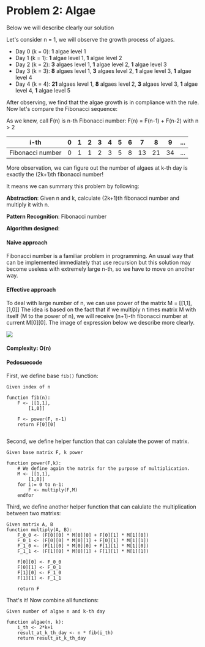 # Problem 2: Algae

Below we will describe clearly our solution

Let's consider n = 1, we will observe the growth process of algaes.

- Day 0 (k = 0): <b>1</b> algae level 1
- Day 1 (k = 1): <b>1</b> algae level 1, <b>1</b> algae level 2
- Day 2 (k = 2): <b>3</b> algaes level 1, <b>1</b> algae level 2, <b>1</b> algae level 3
- Day 3 (k = 3): <b>8</b> algaes level 1, <b>3</b> algaes level 2, <b>1</b> algae level 3, <b>1</b> algae level 4
- Day 4 (k = 4): <b>21</b> algaes level 1, <b>8</b> algaes level 2, <b>3</b> algaes level 3, <b>1</b> algae level 4, <b>1</b> algae level 5

After observing, we find that the algae growth is in compliance with the rule. Now let's compare the Fibonacci sequence:

As we knew, call F(n) is n-th Fibonacci number:
F(n) = F(n-1) + F(n-2) with n > 2

|       i-th       | 0 | 1 | 2 | 3 | 4 | 5 | 6 | 7  | 8  | 9  | ... |
|:----------------:|---|---|---|---|---|---|---|----|----|----|-----|
| Fibonacci number | 0 | 1 | 1 | 2 | 3 | 5 | 8 | 13 | 21 | 34 | ... |

More observation, we can figure out the number of algaes at k-th day is exactly the (2k+1)th fibonacci number!

It means we can summary this problem by following:

**Abstraction**: Given n and k, calculate (2k+1)th fibonacci number and multiply it with n.

**Pattern Recognition**: Fibonacci number

**Algorithm designed**:

#### Naive approach
Fibonacci number is a familiar problem in programming. An usual way that can be implemented immediately that use recursion but this solution may become useless with extremely large n-th, so we have to move on another way.

#### Effective approach
To deal with large number of n, we can use power of the matrix M = [[1,1],[1,0]]
The idea is based on the fact that if we multiply n times matrix M with itself (M to the power of n), we will receive (n+1)-th fibonacci number at current M[0][0]. The image of expression below we describe more clearly.

![](https://i.imgur.com/tTs8hoc.png)

#### Complexity: O(n)
#### Pedosuecode
First, we define base `fib()` function:

```
Given index of n

function fib(n):
    F <- [[1,1],
        [1,0]]
    
    F <- power(F, n-1)
    return F[0][0]
        
```

Second, we define helper function that can calulate the power of matrix.

```
Given base matrix F, k power

function power(F,k):
    # We define again the matrix for the purpose of multiplication.
    M <- [[1,1],
        [1,0]]
    for i:= 0 to n-1:
        F <- multiply(F,M)
    endfor
```

Third, we define another helper function that can calulate the multiplication between two matrixs:

```
Given matrix A, B
function multiply(A, B):
    F_0_0 <- (F[0][0] * M[0][0] + F[0][1] * M[1][0])
    F_0_1 <- (F[0][0] * M[0][1] + F[0][1] * M[1][1])
    F_1_0 <- (F[1][0] * M[0][0] + F[1][1] * M[1][0])
    F_1_1 <- (F[1][0] * M[0][1] + F[1][1] * M[1][1])
     
    F[0][0] <- F_0_0
    F[0][1] <- F_0_1
    F[1][0] <- F_1_0
    F[1][1] <- F_1_1
    
    return F
```

That's it! Now combine all functions:

```
Given number of algae n and k-th day

function algae(n, k):
    i_th <- 2*k+1
    result_at_k_th_day <- n * fib(i_th)
    return result_at_k_th_day
```
